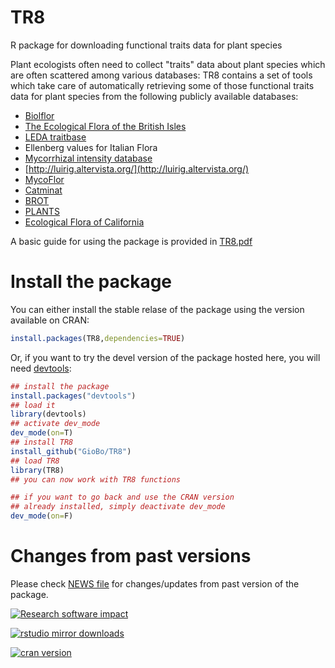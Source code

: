 TR8
===

R package for downloading functional traits data for plant species


Plant ecologists often need to collect "traits" data about plant species which are 
often scattered among various databases: TR8 contains a set of tools which take care of
automatically retrieving some of those functional traits data for plant species from 
the following publicly available databases:

* [Biolflor](http://www2.ufz.de/biolflor/index.jsp)
* [The Ecological Flora of the British Isles](http://www.ecoflora.co.uk/)
* [LEDA traitbase](http://www.leda-traitbase.org/LEDAportal/)
* Ellenberg values for Italian Flora
* [Mycorrhizal intensity database](http://esapubs.org/Archive/ecol/E093/059/default.htm)
* [http://luirig.altervista.org/](http://luirig.altervista.org/)
* [MycoFlor](http://www.esajournals.org/doi/abs/10.1890/12-1700.1)
* [Catminat](http://perso.wanadoo.fr/philippe.julve/catminat.htm)
* [BROT](http://www.uv.es/jgpausas/brot.htm)
* [PLANTS](http://www.bricol.net/)
* [Ecological Flora of California](http://ucjeps.berkeley.edu/efc/)


 A basic guide for using the package is provided in [TR8.pdf](https://github.com/GioBo/TR8/blob/master/vignettes/TR8.pdf)


Install the package
==================

  You can either install the stable relase of the package using the version available on CRAN:

```R
install.packages(TR8,dependencies=TRUE)
```

  Or, if you want to try the devel version of the package hosted here, you will need [devtools](https://github.com/hadley/devtools):
  
```R
## install the package
install.packages("devtools")
## load it
library(devtools)
## activate dev_mode
dev_mode(on=T)
## install TR8
install_github("GioBo/TR8")
## load TR8
library(TR8)
## you can now work with TR8 functions

## if you want to go back and use the CRAN version
## already installed, simply deactivate dev_mode
dev_mode(on=F)
```




Changes from past versions
==========================

  Please check [NEWS file](https://github.com/GioBo/TR8/blob/master/NEWS) for changes/updates from past version of the package.

[![Research software impact](http://depsy.org/api/package/cran/TR8/badge.svg)](http://depsy.org/package/r/TR8)

[![rstudio mirror downloads](http://cranlogs.r-pkg.org/badges/TR8)](https://github.com/metacran/cranlogs.app)

[![cran version](http://www.r-pkg.org/badges/version/TR8)](http://cran.rstudio.com/web/packages/TR8)
